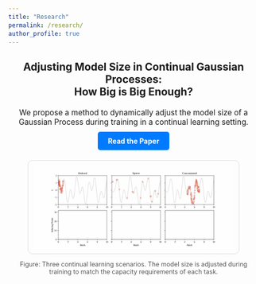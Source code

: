 ```yaml
---
title: "Research"
permalink: /research/
author_profile: true
---
```


<div style="text-align: center; margin-top: 20px;">
  <h2>
    Adjusting Model Size in Continual Gaussian Processes:<br>
    How Big is Big Enough?
  </h2>
</div>

<div style="text-align: center; margin-top: 20px; font-size: 1.1em;">
  We propose a method to dynamically adjust the model size of a Gaussian Process during training in a continual learning setting.
</div>

<div style="text-align: center; margin-top: 20px;">
  <a href="https://arxiv.org/pdf/2408.07588" class="btn" style="text-decoration: none; padding: 10px 20px; background-color: #007BFF; color: white; border-radius: 5px; font-weight: bold;">
    Read the Paper
  </a>
</div>

<div style="text-align: center; margin-top: 30px;">
  <img src="/images/animated_batches.gif" alt="Dynamic Model Size" style="max-width: 80%; border: 1px solid #ddd; border-radius: 10px; padding: 10px;">
  <p style="margin-top: 10px; font-size: 0.9em; color: #555;">
    Figure: Three continual learning scenarios. The model size is adjusted during training to match the capacity requirements of each task.
  </p>
</div>
